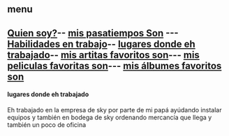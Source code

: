 ## menu 
## [Quien soy?](./quiensoy.md)-- [mis pasatiempos Son](./pasatiempos.md) ---[Habilidades en trabajo](./experiencia.md)-- [lugares donde eh trabajado](./lugares.md)-- [mis artitas favoritos son](./artistas.md)--- [mis peliculas favoritas son](./peliculas.md)--- [mis álbumes favoritos son](./álbumes.md) 



#### lugares donde eh trabajado 
Eh trabajado en la empresa de sky por parte de mi papá ayúdando instalar equipos y también en bodega de sky ordenando mercancía que llega y también un poco de oficina 
